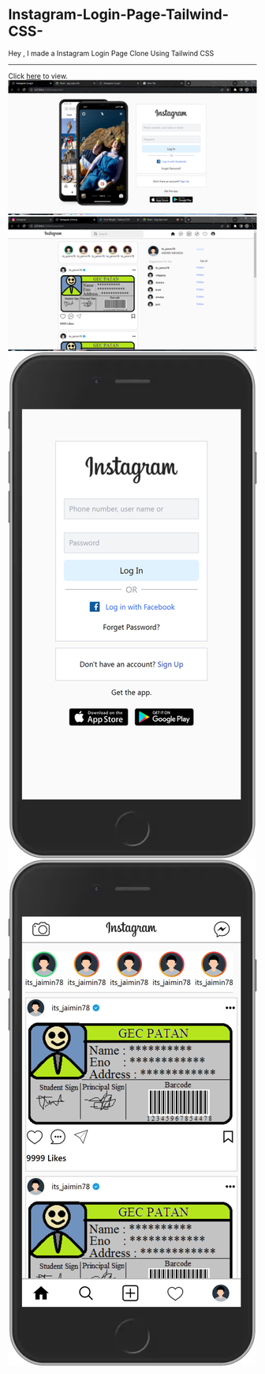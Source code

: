 # Instagram-Login-Page-Tailwind-CSS-
Hey , I made a Instagram Login Page Clone Using Tailwind CSS <hr>
Click [here](https://jaimin78.github.io/Instagram-Login-Page-Tailwind-CSS-/index.html) to view. <br>
![](/img/ui.PNG) <br>
![](/img/ui3.PNG) <br>
![](/img/ui2.png) <br>
![](/img/ui4.png) 
